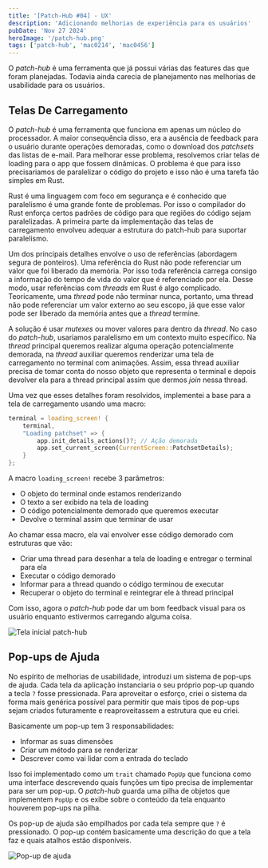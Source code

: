```yaml
---
title: '[Patch-Hub #04] - UX'
description: 'Adicionando melhorias de experiência para os usuários'
pubDate: 'Nov 27 2024'
heroImage: '/patch-hub.png'
tags: ['patch-hub', 'mac0214', 'mac0456']
---
```


O *patch-hub* é uma ferramenta que já possui várias das features das que foram planejadas. Todavia ainda carecia de 
planejamento nas melhorias de usabilidade para os usuários.

## Telas De Carregamento

O *patch-hub* é uma ferramenta que funciona em apenas um núcleo do processador. A maior consequência disso, era a 
ausência de feedback para o usuário durante operações demoradas, como o download dos *patchsets* das listas de e-mail. 
Para melhorar esse problema, resolvemos criar telas de loading para o app que fossem dinâmicas. O problema é que para 
isso precisariamos de paralelizar o código do projeto e isso não é uma tarefa tão simples em Rust.

Rust é uma linguagem com foco em segurança e é conhecido que paralelismo é uma grande fonte de problemas. Por isso o 
compilador do Rust enforça certos padrões de código para que regiões do código sejam paralelizadas. A primeira parte 
da implementação das telas de carregamento envolveu adequar a estrutura do patch-hub para suportar paralelismo.

Um dos principais detalhes envolve o uso de referências (abordagem segura de ponteiros). Uma referência do Rust não 
pode referenciar um valor que foi liberado da memória. Por isso toda referência carrega consigo a informação do tempo 
de vida do valor que é referenciado por ela. Desse modo, usar referências com *threads* em Rust é algo complicado. 
Teoricamente, uma *thread* pode não terminar nunca, portanto, uma thread não pode referenciar um valor externo ao seu 
escopo, já que esse valor pode ser liberado da memória antes que a *thread* termine.

A solução é usar *mutexes* ou mover valores para dentro da *thread*. No caso do *patch-hub*, usariamos paralelismo em 
um contexto muito específico. Na *thread* principal queremos realizar alguma operação potencialmente demorada, na 
*thread* auxiliar queremos renderizar uma tela de carregamento no terminal com animações. Assim, essa thread auxiliar 
precisa de tomar conta do nosso objeto que representa o terminal e depois devolver ela para a thread principal assim 
que dermos *join* nessa thread.

Uma vez que esses detalhes foram resolvidos, implementei a base para a tela de carregamento usando uma macro:

```rs
terminal = loading_screen! {
    terminal,
    "Loading patchset" => {
        app.init_details_actions()?; // Ação demorada
        app.set_current_screen(CurrentScreen::PatchsetDetails);
    }
};
```

A macro `loading_screen!` recebe 3 parâmetros:

- O objeto do terminal onde estamos renderizando
- O texto a ser exibido na tela de loading
- O código potencialmente demorado que queremos executar
- Devolve o terminal assim que terminar de usar

Ao chamar essa macro, ela vai envolver esse código demorado com estruturas que vão:

- Criar uma thread para desenhar a tela de loading e entregar o terminal para ela
- Executar o código demorado
- Informar para a thread quando o código terminou de executar
- Recuperar o objeto do terminal e reintegrar ele à thread principal

Com isso, agora o *patch-hub* pode dar um bom feedback visual para os usuário enquanto estivermos carregando alguma coisa.

<img src="/assets/projects/patch-hub/patch-hub-loading-screen.png" alt="Tela inicial patch-hub"></img>

## Pop-ups de Ajuda

No espírito de melhorias de usabilidade, introduzi um sistema de pop-ups de ajuda. Cada tela da aplicação instanciaria 
o seu próprio pop-up quando a tecla `?` fosse pressionada. Para aproveitar o esforço, criei o sistema da forma mais 
genérica possível para permitir que mais tipos de pop-ups sejam criados futuramente e reaproveitassem a estrutura que 
eu criei.

Basicamente um pop-up tem 3 responsabilidades:

- Informar as suas dimensões
- Criar um método para se renderizar
- Descrever como vai lidar com a entrada do teclado

Isso foi implementado como um `trait` chamado `PopUp` que funciona como uma interface descrevendo quais funções um tipo 
precisa de implementar para ser um pop-up. O *patch-hub* guarda uma pilha de objetos que implementem `PopUp` e os exibe 
sobre o conteúdo da tela enquanto houverem pop-ups na pilha.

Os pop-up de ajuda são empilhados por cada tela sempre que `?` é pressionado. O pop-up contém basicamente uma descrição do
que a tela faz e quais atalhos estão disponíveis.

<img src="/assets/projects/patch-hub/help-pop-up.png" alt="Pop-up de ajuda"></img>
